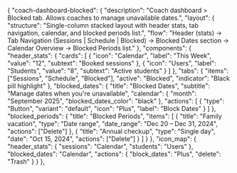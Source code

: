 {
  "coach-dashboard-blocked": {
    "description": "Coach dashboard > Blocked tab. Allows coaches to manage unavailable dates.",
    "layout": {
      "structure": "Single-column stacked layout with header stats, tab navigation, calendar, and blocked periods list.",
      "flow": "Header (stats) → Tab Navigation (Sessions | Schedule | Blocked) → Blocked Dates section → Calendar Overview → Blocked Periods list."
    },
    "components": {
      "header_stats": {
        "cards": [
          { "icon": "Calendar", "label": "This Week", "value": "12", "subtext": "Booked sessions" },
          { "icon": "Users", "label": "Students", "value": "8", "subtext": "Active students" }
        ]
      },
      "tabs": {
        "items": ["Sessions", "Schedule", "Blocked"],
        "active": "Blocked",
        "indicator": "Black pill highlight"
      },
      "blocked_dates": {
        "title": "Blocked Dates",
        "subtitle": "Manage dates when you're unavailable",
        "calendar": {
          "month": "September 2025",
          "blocked_dates_color": "black"
        },
        "actions": [
          { "type": "Button", "variant": "default", "icon": "Plus", "label": "Block Dates" }
        ]
      },
      "blocked_periods": {
        "title": "Blocked Periods",
        "items": [
          { "title": "Family vacation", "type": "Date range", "date_range": "Dec 20 – Dec 31, 2024", "actions": ["Delete"] },
          { "title": "Annual checkup", "type": "Single day", "date": "Oct 15, 2024", "actions": ["Delete"] }
        ]
      }
    },
    "icon_map": {
      "header_stats": { "sessions": "Calendar", "students": "Users" },
      "blocked_dates": "Calendar",
      "actions": { "block_dates": "Plus", "delete": "Trash" }
    }
      },
